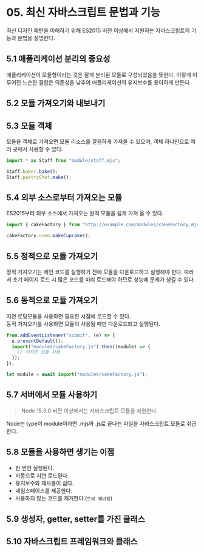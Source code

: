 # 05. 최신 자바스크립트 문법과 기능

최신 디자인 패턴을 이해하기 위해 ES2015 버전 이상에서 지원하는 자바스크립트의 기능과 문법을 설명한다.

## 5.1 애플리케이션 분리의 중요성

애플리케이션이 모듈형이라는 것은 잘게 분리된 모듈로 구성되었음을 뜻한다. 이렇게 이루어진 느슨한 결합은 의존성을 낮추어 애플리케이션의 유지보수를 용이하게 만든다.

## 5.2 모듈 가져오기와 내보내기

## 5.3 모듈 객체

모듈을 객체로 가져오면 모듈 리소스를 깔끔하게 가져올 수 있으며, 객체 하나만으로 여러 곳에서 사용할 수 있다.

```javascript
import * as Staff from "module/staff.mjs";

Staff.baker.bake();
Staff.pastryChef.make();
```

## 5.4 외부 소스로부터 가져오는 모듈

ES2015부터 외부 소스에서 가져오는 원격 모듈을 쉽게 가져 올 수 있다.

```javascript
import { cakeFactory } from "http://example.com/modules/cakeFactory.mjs";

cakeFactory.oven.makeCupcake();
```

## 5.5 정적으로 모듈 가져오기

정적 가져오기는 메인 코드를 실행하기 전에 모듈을 다운로드하고 실행해야 한다. 따라서 초기 페이지 로드 시 많은 코드를 미리 로드해야 하므로 성능에 문제가 생길 수 있다.

## 5.6 동적으로 모듈 가져오기

지연 로딩모듈을 사용하면 필요한 시점에 로드할 수 있다.  
동적 가져오기를 사용하면 모듈이 사용될 때만 다운로드되고 실행된다.

```javascript
from.addEventListener("submit", (e) => {
  e.preventDefault();
  import("modules/cakeFactory.js").then((module) => {
    // 가져온 모듈 사용
  });
});

let module = await import("modules/cakeFactory.js");
```

## 5.7 서버에서 모듈 사용하기

> Node 15.3.0 버전 이상에서는 자바스크립트 모듈을 지원한다.

Node는 type이 module이라면 .mjs와 .js로 끝나는 파일을 자바스크립트 모듈로 취급한다.

## 5.8 모듈을 사용하면 생기는 이점

- 한 번만 실행된다.
- 자동으로 지연 로드된다.
- 유지보수와 재사용이 쉽다.
- 네임스페이스를 제공한다.
- 사용하지 않는 코드를 제거한다.(`트리 쉐이킹`)

## 5.9 생성자, getter, setter를 가진 클래스

## 5.10 자바스크립트 프레임워크와 클래스
